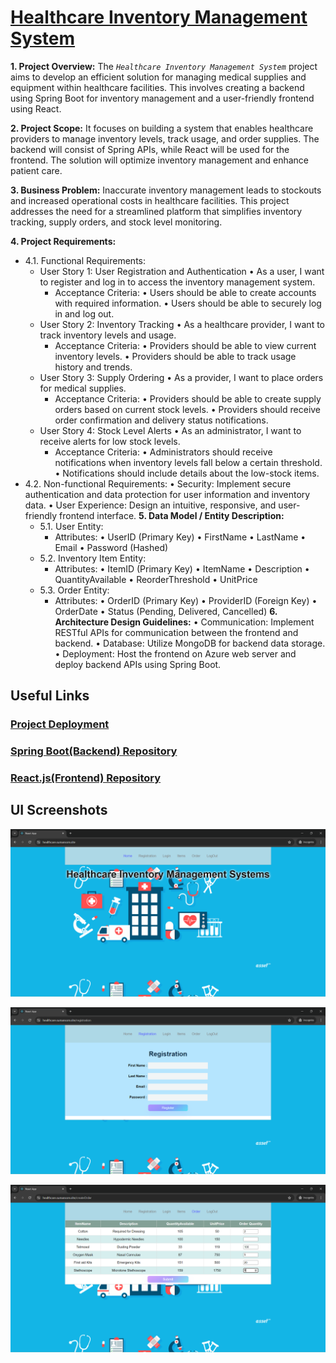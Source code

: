 # [Healthcare Inventory Management System](https://healthcare.sumansom.site/)

**1. Project Overview:** 
The *`Healthcare Inventory Management System`* project aims to develop an efficient solution for managing medical supplies and equipment within healthcare facilities. This involves creating a backend using Spring Boot for inventory management and a user-friendly frontend using React.
  
**2.	Project Scope:**
It focuses on building a system that enables healthcare providers to manage inventory levels, track usage, and order supplies. The backend will consist of Spring APIs, while React will be used for the frontend. The solution will optimize inventory management and enhance patient care.
  
**3.	Business Problem:**
Inaccurate inventory management leads to stockouts and increased operational costs in healthcare facilities. This project addresses the need for a streamlined platform that simplifies inventory tracking, supply orders, and stock level monitoring.
  
**4.	Project Requirements:**
- 4.1.	Functional Requirements:
  - User Story 1: User Registration and Authentication
    •	As a user, I want to register and log in to access the inventory management system. 
    - Acceptance Criteria:
      •	Users should be able to create accounts with required information.
      •	Users should be able to securely log in and log out.
  - User Story 2: Inventory Tracking
    •	As a healthcare provider, I want to track inventory levels and usage. 
    - Acceptance Criteria:
      •	Providers should be able to view current inventory levels.
      •	Providers should be able to track usage history and trends.
  - User Story 3: Supply Ordering
    •	As a provider, I want to place orders for medical supplies. 
    - Acceptance Criteria:
      •	Providers should be able to create supply orders based on current stock levels.
      •	Providers should receive order confirmation and delivery status notifications.
  - User Story 4: Stock Level Alerts
    •	As an administrator, I want to receive alerts for low stock levels. 
    - Acceptance Criteria:
      •	Administrators should receive notifications when inventory levels fall below a certain threshold.
      •	Notifications should include details about the low-stock items.
- 4.2.	Non-functional Requirements:
    •	Security: Implement secure authentication and data protection for user information and inventory data.
    •	User Experience: Design an intuitive, responsive, and user-friendly frontend interface.
**5.	Data Model / Entity Description:**
  - 5.1.	User Entity: 
    - Attributes:
    •	UserID (Primary Key)
    •	FirstName
    •	LastName
    •	Email
    •	Password (Hashed)
  - 5.2.	Inventory Item Entity: 
    - Attributes:
    •	ItemID (Primary Key)
    •	ItemName
    •	Description
    •	QuantityAvailable
    •	ReorderThreshold
    •	UnitPrice
  - 5.3.	Order Entity: 
    - Attributes:
    •	OrderID (Primary Key)
    •	ProviderID (Foreign Key)
    •	OrderDate
    •	Status (Pending, Delivered, Cancelled)
**6.	Architecture Design Guidelines:**
  •	Communication: Implement RESTful APIs for communication between the frontend and backend.
  •	Database: Utilize MongoDB for backend data storage.
  •	Deployment: Host the frontend on Azure web server and deploy backend APIs using Spring Boot.

## Useful Links

### [Project Deployment](https://healthcare.sumansom.site/)

### [Spring Boot(Backend) Repository](https://github.com/sommaity/HealthCare-SpringBoot.git)

### [React.js(Frontend) Repository](https://github.com/sommaity/HealthCare-React)

## UI Screenshots

![home](https://github.com/sommaity/HealthCare-React/blob/521a0db969953ac7459bd82c3e7b359692d2bcad/Screen%20Shot/1(home).png)

![registration](https://github.com/sommaity/HealthCare-React/blob/521a0db969953ac7459bd82c3e7b359692d2bcad/Screen%20Shot/2(registration).png)

![order](https://github.com/sommaity/HealthCare-React/blob/521a0db969953ac7459bd82c3e7b359692d2bcad/Screen%20Shot/7(Order%201).png)
